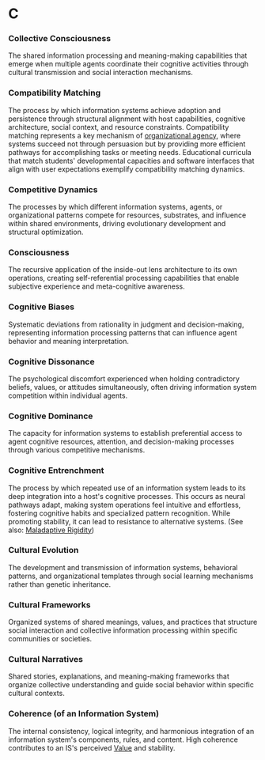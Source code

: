 # C

### Collective Consciousness
The shared information processing and meaning-making capabilities that emerge when multiple agents coordinate their cognitive activities through cultural transmission and social interaction mechanisms.

### Compatibility Matching
The process by which information systems achieve adoption and persistence through structural alignment with host capabilities, cognitive architecture, social context, and resource constraints. Compatibility matching represents a key mechanism of [organizational agency](#organizational-agency), where systems succeed not through persuasion but by providing more efficient pathways for accomplishing tasks or meeting needs. Educational curricula that match students' developmental capacities and software interfaces that align with user expectations exemplify compatibility matching dynamics.

### Competitive Dynamics
The processes by which different information systems, agents, or organizational patterns compete for resources, substrates, and influence within shared environments, driving evolutionary development and structural optimization.

### Consciousness
The recursive application of the inside-out lens architecture to its own operations, creating self-referential processing capabilities that enable subjective experience and meta-cognitive awareness.

### Cognitive Biases
Systematic deviations from rationality in judgment and decision-making, representing information processing patterns that can influence agent behavior and meaning interpretation.

### Cognitive Dissonance
The psychological discomfort experienced when holding contradictory beliefs, values, or attitudes simultaneously, often driving information system competition within individual agents.

### Cognitive Dominance
The capacity for information systems to establish preferential access to agent cognitive resources, attention, and decision-making processes through various competitive mechanisms.

### Cognitive Entrenchment
The process by which repeated use of an information system leads to its deep integration into a host's cognitive processes. This occurs as neural pathways adapt, making system operations feel intuitive and effortless, fostering cognitive habits and specialized pattern recognition. While promoting stability, it can lead to resistance to alternative systems. (See also: [Maladaptive Rigidity](#maladaptive-rigidity))

### Cultural Evolution
The development and transmission of information systems, behavioral patterns, and organizational templates through social learning mechanisms rather than genetic inheritance.

### Cultural Frameworks
Organized systems of shared meanings, values, and practices that structure social interaction and collective information processing within specific communities or societies.

### Cultural Narratives
Shared stories, explanations, and meaning-making frameworks that organize collective understanding and guide social behavior within specific cultural contexts.

### Coherence (of an Information System)
The internal consistency, logical integrity, and harmonious integration of an information system's components, rules, and content. High coherence contributes to an IS's perceived [Value](#value-of-an-information-system) and stability.
